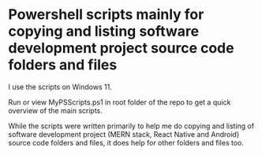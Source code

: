 Powershell scripts mainly for copying and listing software development project source code folders and files
===========

I use the scripts on Windows 11.
 
Run or view MyPSScripts.ps1 in root folder of the repo to get a quick overview of the main scripts.

While the scripts were written primarily to help me do copying and listing of software development project (MERN stack, React Native and Android)
source code folders and files, it does help for other folders and files too.